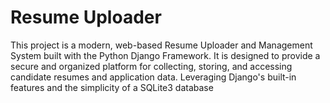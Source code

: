 # Resume Uploader
This project is a modern, web-based Resume Uploader and Management System built with the Python Django Framework. 
It is designed to provide a secure and organized platform for collecting, storing, and accessing candidate resumes and application data.
​Leveraging Django's built-in features and the simplicity of a SQLite3 database 
